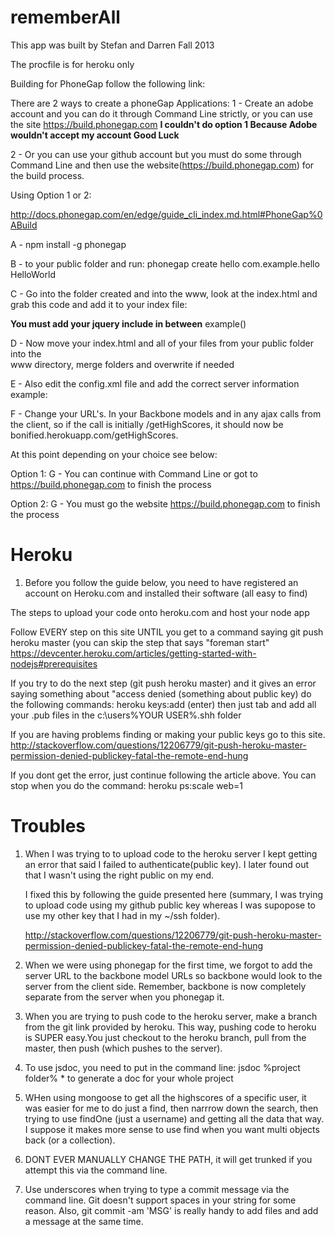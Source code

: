 rememberAll
===========

This app was built by Stefan and Darren Fall 2013


The procfile is for heroku only





Building for PhoneGap follow the following link:

There are 2 ways to create a phoneGap Applications:
1 - Create an adobe account and you can do it through Command Line strictly, or you can 
use the site https://build.phonegap.com
****I couldn't do option 1 Because Adobe wouldn't accept my account Good Luck****

2 - Or you can use your github account but you must do some through Command Line and then use the 
website(https://build.phonegap.com) for the build process.

Using Option 1 or 2:

http://docs.phonegap.com/en/edge/guide_cli_index.md.html#PhoneGap%0ABuild

A - npm install -g phonegap

B - to your public folder and run:
    phonegap create hello com.example.hello HelloWorld

C - Go into the folder created and into the www, look at the index.html and grab this
    code and add it to your
    index file:
   <script type="text/javascript" src="phonegap.js"></script>
   <script type="text/javascript" src="js/index.js"></script>
   ****You must add your jquery include in between**** 
   example(<script src="lib/jquery-1.10.2.js"></script>)
   <script type="text/javascript">
        app.initialize();
   </script>

D - Now move your index.html  and all of your files from your public folder into the      
    www directory, merge folders and overwrite if needed

E -  Also edit the config.xml file and add the correct server information
     example:
     <access origin="http://bonified.herokuapp.com" />
     <access origin="http://bonified.herokuapp.com/*" />
     <access origin="*" />

F -  Change your URL's. In your Backbone models and in any ajax calls from the client, 
     so if the call is initially /getHighScores, it should now be 
     bonified.herokuapp.com/getHighScores.

At this point depending on your choice see below:

Option 1:
G -  You can continue with Command Line or got to https://build.phonegap.com to finish 
     the process

Option 2:
G -  You must go the website https://build.phonegap.com to finish the process






Heroku
======

1. Before you follow the guide below, you need to have registered an 
   account on Heroku.com and installed their software (all easy to 
   find)


The steps to upload your code onto heroku.com and host your node app

Follow EVERY step on this site UNTIL you get to a command saying git push heroku master (you can skip the step that says "foreman start"
https://devcenter.heroku.com/articles/getting-started-with-nodejs#prerequisites

If you try to do the next step (git push heroku master) and it gives an error saying something about "access denied (something about public key)
do the following commands:
heroku keys:add (enter)
then just tab and add all your .pub files in the c:\users\%YOUR USER%\.shh folder

If you are having problems finding or making your public keys go to this site.
http://stackoverflow.com/questions/12206779/git-push-heroku-master-permission-denied-publickey-fatal-the-remote-end-hung

If you dont get the error, just continue following the article above. You can stop when you do the command:
   heroku ps:scale web=1




Troubles
========

1. When I was trying to to upload code to the heroku server I kept
    getting an error that said I failed to authenticate(public key).
    I later found out that I wasn't using the right public on my end.

    I fixed this by following the guide presented here (summary, I was trying to upload code using my github public key whereas I was supopose to use my other key that I had in my ~/ssh folder).

    http://stackoverflow.com/questions/12206779/git-push-heroku-master-permission-denied-publickey-fatal-the-remote-end-hung

2. When we were using phonegap for the first time, we forgot to add 
    the server URL to the backbone model URLs so backbone would look
    to the server from the client side. Remember, backbone is now completely separate from the server when you phonegap it.

3. When you are trying to push code to the heroku server, make a
    branch from the git link provided by heroku. This way, pushing code to heroku is SUPER easy.You just checkout to the heroku branch, pull from the master, then push (which pushes to the server).

4. To use jsdoc, you need to put in the command line:
    jsdoc %project folder% *
    to generate a doc for your whole project

5. WHen using mongoose to get all the highscores of a specific user,
    it was easier for me to do just a find, then narrrow down the search, then trying to use findOne (just a username) and getting all the data that way. I suppose it makes more sense to use find when you want multi objects back (or a collection). 

6. DONT EVER MANUALLY CHANGE THE PATH, it will get trunked if you
    attempt this via the command line.

7. Use underscores when trying to type a commit message via the
    command line. Git doesn't support spaces in your string for some reason. Also, git commit -am 'MSG' is really handy to add files and add a message at the same time.



